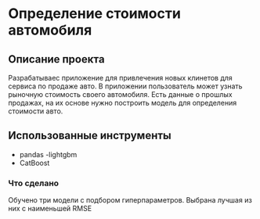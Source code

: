 # Определение стоимости автомобиля

## Описание проекта

Разрабатываес приложение для привлечения новых клинетов для сервиса по продаже авто. В приложении пользователь может узнать рыночную стоимость своего автомобиля. Есть данные о прошлых продажах, на их основе нужно построить модель для определения стоимости авто. 

## Использованные инструменты 
- pandas
-lightgbm
- CatBoost

### Что сделано

Обучено три модели с подбором гиперпараметров. Выбрана лучшая из них с наименьшей RMSE
